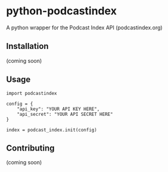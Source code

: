 # python-podcastindex

A python wrapper for the Podcast Index API (podcastindex.org)

## Installation

(coming soon)

## Usage

```
import podcastindex

config = {
    "api_key": "YOUR API KEY HERE",
    "api_secret": "YOUR API SECRET HERE"
}

index = podcast_index.init(config)
```

## Contributing

(coming soon)
